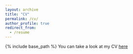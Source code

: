 ```yaml
---
layout: archive
title: "CV"
permalink: /cv/
author_profile: true
redirect_from:
  - /resume
---
```


{% include base_path %}
You can take a look at my CV [here]("violeta-haas.github.io/files/CV_Haas_Violeta.pdf")


